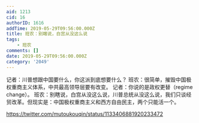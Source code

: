 ```yaml
---
aid: 1213
cid: 16
authorID: 1616
addTime: 2019-05-29T09:56:00.000Z
title: 班农：别瞎说，白宫从没这么说
tags:
    - 班农
comments: []
date: 2019-05-29T09:56:00.000Z
category: '2049'
---
```


记者：川普想跟中国要什么，你这派到底想要什么？ 班农：很简单，摧毁中国极权重商主义体系，中共最高领导层要有改变。 记者：你说的是政权更替（regime change）。 班农：别瞎说，白宫从没这么说，川普总统从没这么说，我们只谈经贸改革。但现实是：中国极权重商主义和西方自由民主，两个只能活一个。

https://twitter.com/mutoukouqin/status/1133406881920233472
